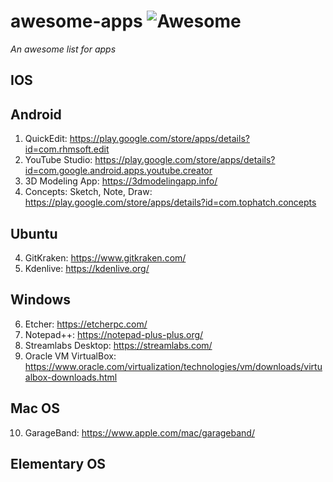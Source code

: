 # awesome-apps ![Awesome](https://cdn.rawgit.com/sindresorhus/awesome/d7305f38d29fed78fa85652e3a63e154dd8e8829/media/badge.svg)
*An awesome list for apps*

## IOS

## Android
1. QuickEdit: https://play.google.com/store/apps/details?id=com.rhmsoft.edit
2. YouTube Studio: https://play.google.com/store/apps/details?id=com.google.android.apps.youtube.creator
3. 3D Modeling App: https://3dmodelingapp.info/
4. Concepts: Sketch, Note, Draw: https://play.google.com/store/apps/details?id=com.tophatch.concepts

## Ubuntu
4. GitKraken: https://www.gitkraken.com/
5. Kdenlive: https://kdenlive.org/

## Windows
6. Etcher: https://etcherpc.com/
7. Notepad++: https://notepad-plus-plus.org/
8. Streamlabs Desktop: https://streamlabs.com/
9. Oracle VM VirtualBox: https://www.oracle.com/virtualization/technologies/vm/downloads/virtualbox-downloads.html

## Mac OS
10. GarageBand: https://www.apple.com/mac/garageband/

## Elementary OS
